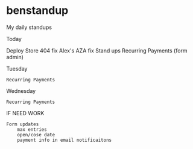 # benstandup
My daily standups

Today
    
   Deploy
      Store 404 fix
      Alex's AZA fix
   Stand ups
   Recurring Payments (form admin)

Tuesday
    
    Recurring Payments
    
Wednesday
    
    Recurring Payments

IF NEED WORK
    
    Form updates
        max entries
        open/cose date
        payment info in email notificaitons
